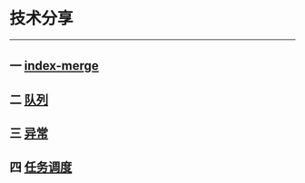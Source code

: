# 技术分享
---
## 一 [index-merge](markdown/index-merge.md)
## 二 [队列](markdown/queue.md)
## 三 [异常](markdown/exception.md)
## 四 [任务调度](markdown/schedule.md)
